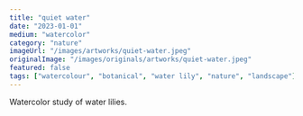 ```yaml
---
title: "quiet water"
date: "2023-01-01"
medium: "watercolor"
category: "nature"
imageUrl: "/images/artworks/quiet-water.jpeg"
originalImage: "/images/originals/artworks/quiet-water.jpeg"
featured: false
tags: ["watercolour", "botanical", "water lily", "nature", "landscape"]
---
```


Watercolor study of water lilies.

